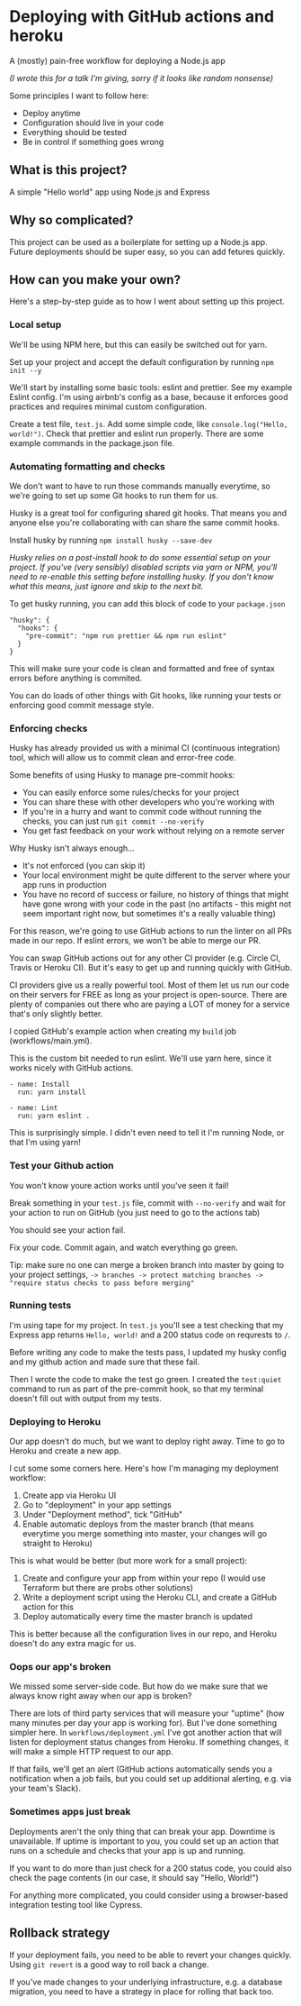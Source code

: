 # Deploying with GitHub actions and heroku

A (mostly) pain-free workflow for deploying a Node.js app

_(I wrote this for a talk I'm giving, sorry if it looks like random nonsense)_

Some principles I want to follow here:

- Deploy anytime
- Configuration should live in your code
- Everything should be tested
- Be in control if something goes wrong

## What is this project?

A simple "Hello world" app using Node.js and Express

## Why so complicated?

This project can be used as a boilerplate for setting up a Node.js app. Future deployments should be super easy, so you can add fetures quickly.

## How can you make your own?

Here's a step-by-step guide as to how I went about setting up this project.

### Local setup

We'll be using NPM here, but this can easily be switched out for yarn.

Set up your project and accept the default configuration by running `npm init --y`

We'll start by installing some basic tools: eslint and prettier. See my example Eslint config. I'm using airbnb's config as a base, because it enforces good practices and requires minimal custom configuration.

Create a test file, `test.js`. Add some simple code, like `console.log("Hello, world!")`. Check that prettier and eslint run properly. There are some example commands in the package.json file.

### Automating formatting and checks

We don't want to have to run those commands manually everytime, so we're going to set up some Git hooks to run them for us.

Husky is a great tool for configuring shared git hooks. That means you and anyone else you're collaborating with can share the same commit hooks.

Install husky by running `npm install husky --save-dev`

_Husky relies on a post-install hook to do some essential setup on your project. If you've (very sensibly) disabled scripts via yarn or NPM, you'll need to re-enable this setting before installing husky. If you don't know what this means, just ignore and skip to the next bit._

To get husky running, you can add this block of code to your `package.json`

```
"husky": {
  "hooks": {
    "pre-commit": "npm run prettier && npm run eslint"
  }
}
```

This will make sure your code is clean and formatted and free of syntax errors before anything is commited.

You can do loads of other things with Git hooks, like running your tests or enforcing good commit message style.

### Enforcing checks

Husky has already provided us with a minimal CI (continuous integration) tool, which will allow us to commit clean and error-free code.

Some benefits of using Husky to manage pre-commit hooks:

- You can easily enforce some rules/checks for your project
- You can share these with other developers who you're working with
- If you're in a hurry and want to commit code without running the checks, you can just run `git commit --no-verify`
- You get fast feedback on your work without relying on a remote server

Why Husky isn't always enough...

- It's not enforced (you can skip it)
- Your local environment might be quite different to the server where your app runs in production
- You have no record of success or failure, no history of things that might have gone wrong with your code in the past (no artifacts - this might not seem important right now, but sometimes it's a really valuable thing)

For this reason, we're going to use GitHub actions to run the linter on all PRs made in our repo. If eslint errors, we won't be able to merge our PR.

You can swap GitHub actions out for any other CI provider (e.g. Circle CI, Travis or Heroku CI). But it's easy to get up and running quickly with GitHub.

CI providers give us a really powerful tool. Most of them let us run our code on their servers for FREE as long as your project is open-source. There are plenty of companies out there who are paying a LOT of money for a service that's only slightly better.

I copied GitHub's example action when creating my `build` job (workflows/main.yml).

This is the custom bit needed to run eslint. We'll use yarn here, since it works nicely with GitHub actions.

```
- name: Install
  run: yarn install

- name: Lint
  run: yarn eslint .
```

This is surprisingly simple. I didn't even need to tell it I'm running Node, or that I'm using yarn!

### Test your Github action

You won't know youre action works until you've seen it fail!

Break something in your `test.js` file, commit with `--no-verify` and wait for your action to run on GitHub (you just need to go to the actions tab)

You should see your action fail.

Fix your code. Commit again, and watch everything go green.

Tip: make sure no one can merge a broken branch into master by going to your project settings, `-> branches -> protect matching branches -> "require status checks to pass before merging"`

### Running tests

I'm using tape for my project. In `test.js` you'll see a test checking that my Express app returns `Hello, world!` and a 200 status code on requrests to `/`.

Before writing any code to make the tests pass, I updated my husky config and my github action and made sure that these fail.

Then I wrote the code to make the test go green. I created the `test:quiet` command to run as part of the pre-commit hook, so that my terminal doesn't fill out with output from my tests.

### Deploying to Heroku

Our app doesn't do much, but we want to deploy right away. Time to go to Heroku and create a new app.

I cut some some corners here. Here's how I'm managing my deployment workflow:

1. Create app via Heroku UI
2. Go to "deployment" in your app settings
3. Under "Deployment method", tick "GitHub"
4. Enable automatic deploys from the master branch (that means everytime you merge something into master, your changes will go straight to Heroku)

This is what would be better (but more work for a small project):

1. Create and configure your app from within your repo (I would use Terraform but there are probs other solutions)
2. Write a deployment script using the Heroku CLI, and create a GitHub action for this
3. Deploy automatically every time the master branch is updated

This is better because all the configuration lives in our repo, and Heroku doesn't do any extra magic for us.

### Oops our app's broken

We missed some server-side code. But how do we make sure that we always know right away when our app is broken?

There are lots of third party services that will measure your "uptime" (how many minutes per day your app is working for). But I've done something simpler here. In `workflows/deployment.yml` I've got another action that will listen for deployment status changes from Heroku. If something changes, it will make a simple HTTP request to our app.

If that fails, we'll get an alert (GitHub actions automatically sends you a notification when a job fails, but you could set up additional alerting, e.g. via your team's Slack).

### Sometimes apps just break

Deployments aren't the only thing that can break your app. Downtime is unavailable. If uptime is important to you, you could set up an action that runs on a schedule and checks that your app is up and running.

If you want to do more than just check for a 200 status code, you could also check the page contents (in our case, it should say "Hello, World!")

For anything more complicated, you could consider using a browser-based integration testing tool like Cypress.

## Rollback strategy

If your deployment fails, you need to be able to revert your changes quickly. Using `git revert` is a good way to roll back a change.

If you've made changes to your underlying infrastructure, e.g. a database migration, you need to have a strategy in place for rolling that back too.

